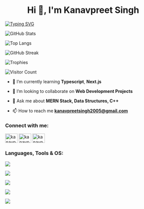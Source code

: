 <h1 align="center">Hi 👋, I'm Kanavpreet Singh</h1>
<a href="https://git.io/typing-svg"><img src="https://readme-typing-svg.demolab.com?font=Fira+Code&weight=900&duration=5000&pause=1500&color=FFEF05&center=true&vCenter=true&random=false&width=500&lines=PEC+CSE'27." alt="Typing SVG" /></a>

<!-- GitHub Stats -->
![GitHub Stats](https://github-readme-stats.vercel.app/api?username=Kanavpreet-Singh&show_icons=true&theme=tokyonight&hide_border=true)

<!-- Top Languages -->
![Top Langs](https://github-readme-stats.vercel.app/api/top-langs/?username=Kanavpreet-Singh&layout=compact&theme=tokyonight&hide_border=true)

<!-- GitHub Streak -->
![GitHub Streak](https://streak-stats.demolab.com?user=Kanavpreet-Singh&theme=tokyonight&hide_border=true)

<!-- GitHub Trophies -->
![Trophies](https://github-profile-trophy.vercel.app/?username=Kanavpreet-Singh&theme=tokyonight&no-frame=true&column=4)

<!-- Visitor Badge -->
![Visitor Count](https://komarev.com/ghpvc/?username=Kanavpreet-Singh&color=blue)


- 🌱 I’m currently learning **Typescript**, **Next.js**

- 🤙 I’m looking to collaborate on **Web Development Projects**

- 💬 Ask me about **MERN Stack, Data Structures, C++**

- 📫 How to reach me **kanavpreetsingh2005@gmail.com**



<h3 align="left">Connect with me:</h3>
<p align="left">

<a href="https://www.linkedin.com/in/kanavpreet-singh-khurana-b1544b316/" target="blank"><img align="center" src="https://raw.githubusercontent.com/rahuldkjain/github-profile-readme-generator/master/src/images/icons/Social/linked-in-alt.svg" alt="kanavpreet" height="30" width="40" /></a>
<a href="https://instagram.com/kanavpreetsingh2005" target="blank"><img align="center" src="https://raw.githubusercontent.com/rahuldkjain/github-profile-readme-generator/master/src/images/icons/Social/instagram.svg" alt="kanavpreetsingh2005" height="30" width="40" /></a>
<a href="https://leetcode.com/u/Kanav_05/" target="blank"><img align="center" src="https://raw.githubusercontent.com/rahuldkjain/github-profile-readme-generator/master/src/images/icons/Social/leet-code.svg" alt="kanavpreetsingh2005" height="30" width="40" /></a>
</p>

<h3 align="left">Languages, Tools & OS:</h3>

<p align="left">
  <a href="https://skillicons.dev">
    <img src="https://skillicons.dev/icons?i=cpp,js,html,css" />
  </a>
</p>

<p align="left">
  <a href="https://skillicons.dev">
    <img src="https://skillicons.dev/icons?i=react,nodejs,express,tailwind" />
  </a>
</p>

<p align="left">
  <a href="https://skillicons.dev">
    <img src="https://skillicons.dev/icons?i=git,github,postman,vscode" />
  </a>
</p>

<p align="left">
  <a href="https://skillicons.dev">
    <img src="https://skillicons.dev/icons?i=windows" />
  </a>
</p>

<p align="left">
  <a href="https://skillicons.dev">
    <img src="https://skillicons.dev/icons?i=figma" />
  </a>
</p>
